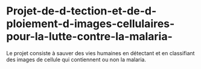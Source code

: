 # Projet-de-d-tection-et-de-d-ploiement-d-images-cellulaires-pour-la-lutte-contre-la-malaria-
Le projet consiste à sauver des vies humaines en détectant et en classifiant des images de cellule qui contiennent ou non la malaria.
